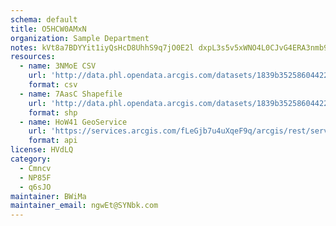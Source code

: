 ```yaml
---
schema: default
title: O5HCW0AMxN 
organization: Sample Department 
notes: kVt8a7BDYYit1iyQsHcD8UhhS9q7jO0E2l dxpL3s5v5xWNO4L0CJvG4ERA3nmb9KduSVJrgUz1mMKo6Pwj2eawHFcCZXyfqIgFb 
resources:
  - name: 3NMoE CSV
    url: 'http://data.phl.opendata.arcgis.com/datasets/1839b35258604422b0b520cbb668df0d_0.csv'
    format: csv
  - name: 7AasC Shapefile
    url: 'http://data.phl.opendata.arcgis.com/datasets/1839b35258604422b0b520cbb668df0d_0.zip'
    format: shp
  - name: HoW41 GeoService
    url: 'https://services.arcgis.com/fLeGjb7u4uXqeF9q/arcgis/rest/services/Air_Monitoring_Stations/FeatureServer/0/query'
    format: api
license: HVdLQ 
category:
  - Cmncv 
  - NP85F 
  - q6sJO 
maintainer: BWiMa  
maintainer_email: ngwEt@SYNbk.com
---
```

